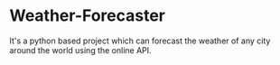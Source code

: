 # Weather-Forecaster
It's a python based project which can forecast the weather of any city around the world using the online API.
